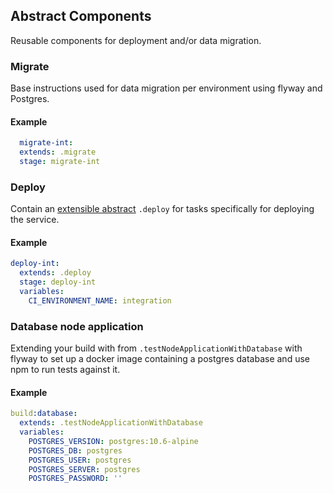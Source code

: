 
## Abstract Components

Reusable components for deployment and/or data migration. 

### Migrate 
  Base instructions used for data migration per environment using flyway and Postgres.  
#### Example
```yaml 
  migrate-int:
  extends: .migrate
  stage: migrate-int
```

### Deploy

Contain an [extensible abstract](https://docs.gitlab.com/ee/ci/yaml/#extends) `.deploy` for tasks specifically for deploying the service.
  
#### Example
```yaml 
deploy-int:
  extends: .deploy
  stage: deploy-int
  variables:
    CI_ENVIRONMENT_NAME: integration
```

### Database node application 

Extending your build with from `.testNodeApplicationWithDatabase` with flyway to set up a docker image containing a postgres database and use npm to run tests against it. 

#### Example

```yaml 
build:database:
  extends: .testNodeApplicationWithDatabase
  variables:
    POSTGRES_VERSION: postgres:10.6-alpine 
    POSTGRES_DB: postgres
    POSTGRES_USER: postgres
    POSTGRES_SERVER: postgres
    POSTGRES_PASSWORD: ''
```


